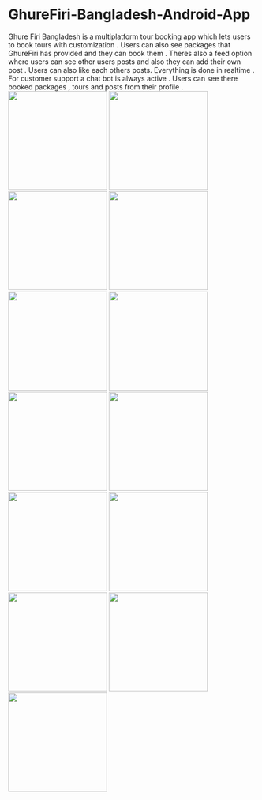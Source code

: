 # GhureFiri-Bangladesh-Android-App
Ghure Firi Bangladesh is a multiplatform tour booking app which lets users to book tours with customization . Users can also see packages that GhureFiri has provided and they can book them . Theres also a feed option where users can see other users posts and also they can add their own post . Users can also like each others posts. Everything is done in realtime . For customer support a chat bot is always active . Users can see there booked packages , tours and posts from their profile .
<img src ="https://user-images.githubusercontent.com/73392407/111594991-e42fb080-87f5-11eb-88e2-22263061689c.jpg" width="200">
<img src ="https://user-images.githubusercontent.com/73392407/111594996-e560dd80-87f5-11eb-94d6-6fbed5799f02.jpg"  width="200">
<img src ="https://user-images.githubusercontent.com/73392407/111594999-e5f97400-87f5-11eb-8dce-97f862831bf7.jpg"  width="200">
<img src ="https://user-images.githubusercontent.com/73392407/111595001-e6920a80-87f5-11eb-85f7-4fe9318b9ffb.jpg"  width="200">
<img src ="https://user-images.githubusercontent.com/73392407/111595003-e6920a80-87f5-11eb-9dfb-6978af597a64.jpg" width="200">
<img src ="https://user-images.githubusercontent.com/73392407/111595008-e72aa100-87f5-11eb-86f7-26a380798364.jpg" width="200">
<img src ="https://user-images.githubusercontent.com/73392407/111595012-e7c33780-87f5-11eb-9fbc-87c442cf9882.jpg" width="200">
<img src ="https://user-images.githubusercontent.com/73392407/111595015-e85bce00-87f5-11eb-9dea-867332e428a8.jpg" width="200">
<img src ="https://user-images.githubusercontent.com/73392407/111595019-e8f46480-87f5-11eb-9269-9ed0b63cd0bb.jpg" width="200">
<img src ="https://user-images.githubusercontent.com/73392407/111595022-e98cfb00-87f5-11eb-8639-9318ba589311.jpg" width="200">
<img src ="https://user-images.githubusercontent.com/73392407/111595026-e98cfb00-87f5-11eb-8b64-b0b9102db92c.jpg" width="200">
<img src ="https://user-images.githubusercontent.com/73392407/111595030-ea259180-87f5-11eb-8211-c5c77d8e0c89.jpg" width="200">
<img src ="https://user-images.githubusercontent.com/73392407/111594985-e265ed00-87f5-11eb-8d6b-7cfd826158bd.jpg" width="200">
